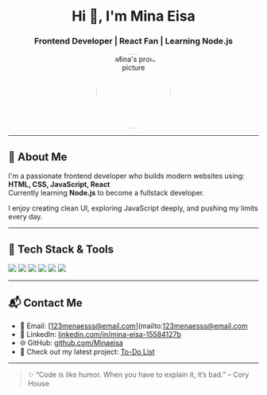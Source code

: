 <h1 align="center">Hi 👋, I'm Mina Eisa</h1>
<h3 align="center">Frontend Developer | React Fan | Learning Node.js</h3>

<p align="center">
  <img src="https://raw.githubusercontent.com/aminajmal/public-assets/main/mina-profile.jpg" width="150" style="border-radius: 50%" alt="Mina's profile picture" />
</p>

---

## 🧠 About Me

I'm a passionate frontend developer who builds modern websites using:
**HTML, CSS, JavaScript, React**  
Currently learning **Node.js** to become a fullstack developer.

I enjoy creating clean UI, exploring JavaScript deeply, and pushing my limits every day.

---

## 🔧 Tech Stack & Tools

<p>
  <img src="https://img.shields.io/badge/HTML-E34F26?logo=html5&logoColor=white" />
  <img src="https://img.shields.io/badge/CSS-1572B6?logo=css3&logoColor=white" />
  <img src="https://img.shields.io/badge/Bootstrap-7952B3?logo=bootstrap&logoColor=white" />
  <img src="https://img.shields.io/badge/JavaScript-F7DF1E?logo=javascript&logoColor=black" />
  <img src="https://img.shields.io/badge/React-61DAFB?logo=react&logoColor=black" />
  <img src="https://img.shields.io/badge/Node.js-339933?logo=node.js&logoColor=white" />
</p>

---

## 📬 Contact Me

- 📧 Email: [123menaesss@email.com](mailto:123menaesss@email.com
- 💼 LinkedIn: [linkedin.com/in/mina-eisa-15584127b](https:www.linkedin.com/in/mina-eisa-15584127b)
- 🌐 GitHub: [github.com/Minaeisa](https://github.com/Minaeisa)
- 📌 Check out my latest project: [To-Do List](https://github.com/Minaeisa/To-Do-List)


---


> ✨ “Code is like humor. When you have to explain it, it’s bad.” – Cory House
